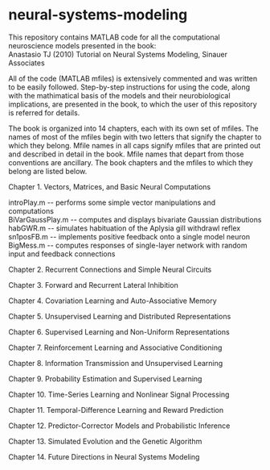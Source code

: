 # neural-systems-modeling
This repository contains MATLAB code for all the computational neuroscience models presented in the book:  
Anastasio TJ (2010) Tutorial on Neural Systems Modeling, Sinauer Associates

All of the code (MATLAB mfiles) is extensively commented and was written to be easily followed. Step-by-step instructions for using the code, along with the mathimatical basis of the models and their neurobiological implications, are presented in the book, to which the user of this repository is referred for details.    

The book is organized into 14 chapters, each with its own set of mfiles. The names of most of the mfiles begin with two letters that signify the chapter to which they belong. Mfile names in all caps signify mfiles that are printed out and described in detail in the book. Mfile names that depart from those conventions are ancillary. The book chapters and the mfiles to which they belong are listed below.   

Chapter 1. Vectors, Matrices, and Basic Neural Computations  

introPlay.m -- performs some simple vector manipulations and computations  
BiVarGaussPlay.m -- computes and displays bivariate Gaussian distributions  
habGWR.m -- simulates habituation of the Aplysia gill withdrawl reflex  
sn1posFB.m -- implements positive feedback onto a single model neuron  
BigMess.m -- computes responses of single-layer network with random input and feedback connections



Chapter 2. Recurrent Connections and Simple Neural Circuits

Chapter 3. Forward and Recurrent Lateral Inhibition

Chapter 4. Covariation Learning and Auto-Associative Memory

Chapter 5. Unsupervised Learning and Distributed Representations

Chapter 6. Supervised Learning and Non-Uniform Representations

Chapter 7. Reinforcement Learning and Associative Conditioning

Chapter 8. Information Transmission and Unsupervised Learning

Chapter 9. Probability Estimation and Supervised Learning

Chapter 10. Time-Series Learning and Nonlinear Signal Processing

Chapter 11. Temporal-Difference Learning and Reward Prediction

Chapter 12. Predictor-Corrector Models and Probabilistic Inference

Chapter 13. Simulated Evolution and the Genetic Algorithm

Chapter 14. Future Directions in Neural Systems Modeling







